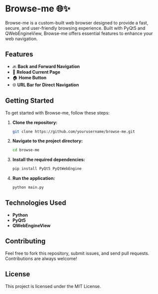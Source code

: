 # Browse-me 🌐✨

Browse-me is a custom-built web browser designed to provide a fast, secure, and user-friendly browsing experience. Built with PyQt5 and QWebEngineView, Browse-me offers essential features to enhance your web navigation.

## Features

- 🔙 **Back and Forward Navigation**
- 🔄 **Reload Current Page**
- 🏠 **Home Button**
- 🌐 **URL Bar for Direct Navigation**

## Getting Started

To get started with Browse-me, follow these steps:

1. **Clone the repository:**
   ```sh
   git clone https://github.com/yourusername/browse-me.git
   ```
2. **Navigate to the project directory:**
   ```sh
   cd browse-me
   ```
3. **Install the required dependencies:**
   ```sh
   pip install PyQt5 PyQtWebEngine
   ```
4. **Run the application:**
   ```sh
   python main.py
   ```

## Technologies Used

- **Python**
- **PyQt5**
- **QWebEngineView**

## Contributing

Feel free to fork this repository, submit issues, and send pull requests. Contributions are always welcome!

## License

This project is licensed under the MIT License.

